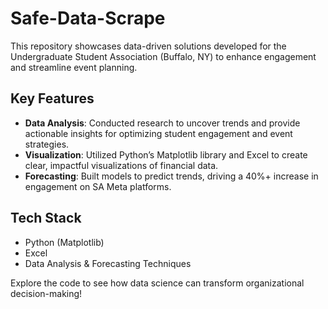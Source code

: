 # Safe-Data-Scrape

This repository showcases data-driven solutions developed for the Undergraduate Student Association (Buffalo, NY) to enhance engagement and streamline event planning.  

## Key Features  
- **Data Analysis**: Conducted research to uncover trends and provide actionable insights for optimizing student engagement and event strategies.  
- **Visualization**: Utilized Python’s Matplotlib library and Excel to create clear, impactful visualizations of financial data.  
- **Forecasting**: Built models to predict trends, driving a 40%+ increase in engagement on SA Meta platforms.  

## Tech Stack  
- Python (Matplotlib)  
- Excel  
- Data Analysis & Forecasting Techniques  

Explore the code to see how data science can transform organizational decision-making!
